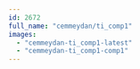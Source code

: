 ```yaml
---
id: 2672
full_name: "cemmeydan/ti_comp1"
images: 
  - "cemmeydan-ti_comp1-latest"
  - "cemmeydan-ti_comp1-comp1"
---
```

